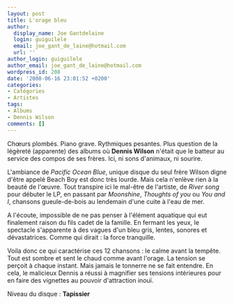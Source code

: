 ```yaml
---
layout: post
title: L'orage bleu
author:
  display_name: Joe Gantdelaine
  login: guiguilele
  email: joe_gant_de_laine@hotmail.com
  url: ''
author_login: guiguilele
author_email: joe_gant_de_laine@hotmail.com
wordpress_id: 208
date: '2008-06-16 23:01:52 +0200'
categories:
- Catégories
- Artistes
tags:
- Albums
- Dennis Wilson
comments: []
---
```

Chœurs plombés. Piano grave. Rythmiques pesantes. Plus question de la légèreté (apparente) des albums où __Dennis Wilson__ n'était que le batteur au service des compos de ses frères. Ici, ni sons d'animaux, ni sourire.

L'ambiance de *Pacific Ocean Blue*, unique disque du seul frère Wilson digne d'être appelé Beach Boy est donc très lourde. Mais cela n'enlève rien à la beauté de l'œuvre. Tout transpire ici le mal-être de l'artiste, de *River song* pour débuter le LP, en passant par *Moonshine*, *Thoughts of you* ou *You and I*, chansons gueule-de-bois au lendemain d'une cuite à l'eau de mer.

A l'écoute, impossible de ne pas penser à l'élément aquatique qui eut finalement raison du fils cadet de la famille. En fermant les yeux, le spectacle s'apparente à des vagues d'un bleu gris, lentes, sonores et dévastatrices. Comme qui dirait : la force tranquille.

Voila donc ce qui caractérise ces 12 chansons : le calme avant la tempête. Tout est sombre et sent le chaud comme avant l'orage. La tension se perçoit à chaque instant. Mais jamais le tonnerre ne se fait entendre. En cela, le malicieux Dennis a réussi à magnifier ses tensions intérieures pour en faire des vignettes au pouvoir d'attraction inouï.

Niveau du disque : __Tapissier__
